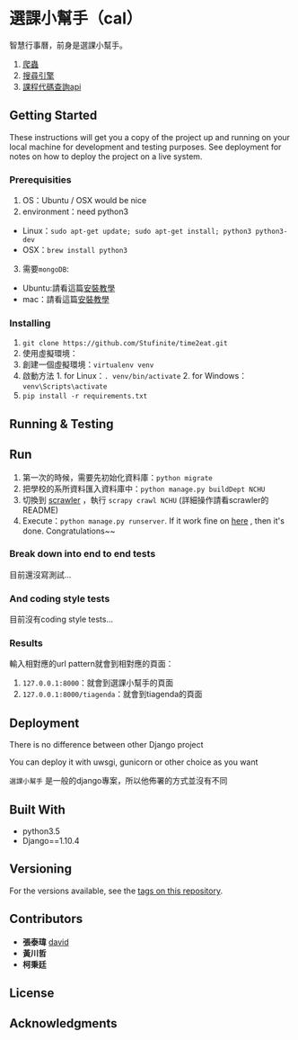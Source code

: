 # 選課小幫手（cal）

智慧行事曆，前身是選課小幫手。  

1. [爬蟲](https://github.com/stufinite/campasscrawler)
2. [搜尋引擎](https://github.com/Stufinite/curso)
3. [課程代碼查詢api](https://github.com/Stufinite/cphelper)

## Getting Started

These instructions will get you a copy of the project up and running on your local machine for development and testing purposes. See deployment for notes on how to deploy the project on a live system.

### Prerequisities

1. OS：Ubuntu / OSX would be nice
2. environment：need python3
  * Linux：`sudo apt-get update; sudo apt-get install; python3 python3-dev`
  * OSX：`brew install python3`
3. 需要`mongoDB`:
  * Ubuntu:請看這篇[安裝教學](https://www.digitalocean.com/community/tutorials/how-to-install-mongodb-on-ubuntu-16-04)
  * mac：請看這篇[安裝教學](https://blog.gtwang.org/mac-os-x/mac-os-x-install-mongodb-database/)

### Installing

1. `git clone https://github.com/Stufinite/time2eat.git`
2. 使用虛擬環境：
  1. 創建一個虛擬環境：`virtualenv venv`
  2. 啟動方法
    1. for Linux：`. venv/bin/activate`
    2. for Windows：`venv\Scripts\activate`
3. `pip install -r requirements.txt`

## Running & Testing

## Run

1. 第一次的時候，需要先初始化資料庫：`python migrate`
2. 把學校的系所資料匯入資料庫中：`python manage.py buildDept NCHU`
3. 切換到 [scrawler](http://github.com/stufinite/scrawler) ，執行 `scrapy crawl NCHU` (詳細操作請看scrawler的README)
4. Execute：`python manage.py runserver`. If it work fine on [here](127.0.0.1:8000) , then it's done. Congratulations~~

### Break down into end to end tests

目前還沒寫測試...

### And coding style tests

目前沒有coding style tests...

### Results

輸入相對應的url pattern就會到相對應的頁面：
1. `127.0.0.1:8000`：就會到選課小幫手的頁面
2. `127.0.0.1:8000/tiagenda`：就會到tiagenda的頁面

## Deployment

There is no difference between other Django project

You can deploy it with uwsgi, gunicorn or other choice as you want

`選課小幫手` 是一般的django專案，所以他佈署的方式並沒有不同

## Built With

* python3.5
* Django==1.10.4

## Versioning

For the versions available, see the [tags on this repository](https://github.com/david30907d/KCM/releases).

## Contributors

* **張泰瑋** [david](https://github.com/david30907d)
* **黃川哲**
* **柯秉廷**

## License

## Acknowledgments
